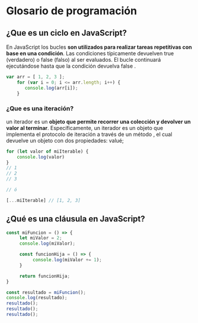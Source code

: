 # Glosario de programación

## ¿Que es un ciclo en JavaScript?

En JavaScript los bucles  **son utilizados para realizar tareas repetitivas con base en una condición**. Las condiciones típicamente devuelven true (verdadero) o false (falso) al ser evaluados. El bucle continuará ejecutándose hasta que la condición devuelva false .

```javascript
var arr = [ 1, 2, 3 ];
    for (var i = 0; i <= arr.length; i++) {
       console.log(arr[i]);
    }
```

### ¿Que es una iteración?

un iterador es un **objeto que permite recorrer una colección y devolver un valor al terminar**. Específicamente, un iterador es un objeto que implementa el protocolo de iteración a través de un método , el cual devuelve un objeto con dos propiedades: valué;

```javascript
for (let valor of miIterable) {
    console.log(valor)
}
// 1
// 2
// 3

// ó

[...miIterable] // [1, 2, 3]
```

## ¿Qué es una cláusula  en JavaScript?

```javascript
const miFuncion = () => {
     let miValor = 2;
     console.log(miValor);

     const funcionHija = () => {
          console.log(miValor += 1);
     }

     return funcionHija;
}

const resultado = miFuncion();
console.log(resultado);
resultado();
resultado();
resultado();
```